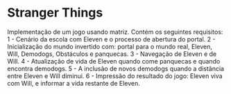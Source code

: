 # Stranger Things
Implementação de um jogo usando matriz.
Contém os seguintes requisitos:
1 - Cenário da escola com Eleven e o processo de abertura do portal.
2 - Inicialização do mundo invertido com: portal para o mundo real, Eleven, Will, Demodogs, Obstáculos e panquecas.
3 - Navegação de Eleven e de Will. 4 - Atualização de vida de Eleven quando come panquecas e quando encontra demodogs.
5 - A inclusão de novos demodogs quando a distância entre Eleven e Will diminui.
6 -  Impressão do resultado do jogo: Eleven viva com Will, e informar a vida restante de Eleven.
